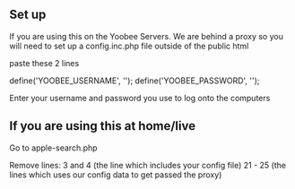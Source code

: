 ## Set up

If you are using this on the Yoobee Servers. 
We are behind a proxy so you will need to set up a config.inc.php file outside of the public html

paste these 2 lines 

define('YOOBEE_USERNAME', '');
define('YOOBEE_PASSWORD', '');

Enter your username and password you use to log onto the computers

## If you are using this at home/live

Go to apple-search.php

Remove lines:
3 and 4 (the line which includes your config file)
21 - 25 (the lines which uses our config data to get passed the proxy)